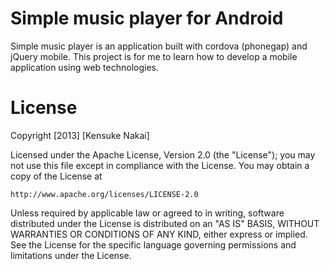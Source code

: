 Simple music player for Android
==============

Simple music player is an application built with cordova (phonegap) and jQuery mobile. This project is for me to learn how to develop a mobile application using web technologies.

License
==============

Copyright [2013] [Kensuke Nakai]

Licensed under the Apache License, Version 2.0 (the "License");
you may not use this file except in compliance with the License.
You may obtain a copy of the License at

    http://www.apache.org/licenses/LICENSE-2.0

Unless required by applicable law or agreed to in writing, software
distributed under the License is distributed on an "AS IS" BASIS,
WITHOUT WARRANTIES OR CONDITIONS OF ANY KIND, either express or implied.
See the License for the specific language governing permissions and
limitations under the License.